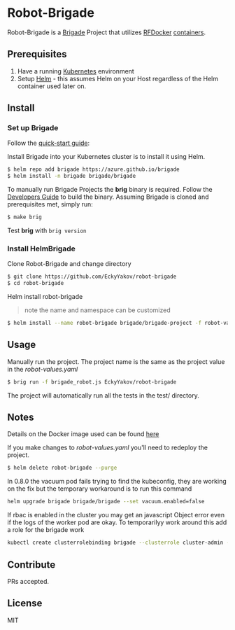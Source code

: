 # Robot-Brigade


Robot-Brigade is a [Brigade](https://github.com/Azure/brigade) Project that utilizes [RFDocker](https://github.com/asyrjasalo/rfdocker) [containers](https://hub.docker.com/r/lachlanevenson/k8s-helm/). 

## Prerequisites

1. Have a running [Kubernetes](https://kubernetes.io/docs/setup/) environment
2. Setup [Helm](https://github.com/kubernetes/helm) - this assumes Helm on your Host regardless of the Helm container used later on. 

## Install

### Set up Brigade

Follow the [quick-start guide](https://github.com/Azure/brigade#quickstart):

Install Brigade into your Kubernetes cluster is to install it using Helm.

```bash
$ helm repo add brigade https://azure.github.io/brigade
$ helm install -n brigade brigade/brigade
```

To manually run Brigade Projects the **brig** binary is required. Follow the
[Developers Guide](https://github.com/Azure/brigade/blob/master/docs/topics/developers.md)
to build the binary. Assuming Brigade is cloned and prerequisites met, simply run:
```bash
$ make brig
```
Test **brig** with `brig version`

### Install HelmBrigade

Clone Robot-Brigade and change directory
```bash
$ git clone https://github.com/EckyYakov/robot-brigade
$ cd robot-brigade
```
Helm install robot-brigade
> note the name and namespace can be customized
```bash
$ helm install --name robot-brigade brigade/brigade-project -f robot-values.yaml
```


## Usage

Manually run the project. The project name is the same as the project value in
the *robot-values.yaml*
```bash
$ brig run -f brigade_robot.js EckyYakov/robot-brigade
```
The project will automatically run all the tests in the test/ directory.

## Notes

Details on the Docker image used can be found [here](https://github.com/charter-ctec/dockerfiles)

If you make changes to *robot-values.yaml* you'll need to redeploy the project.
```bash
$ helm delete robot-brigade --purge
```

In 0.8.0 the vacuum pod fails trying to find the kubeconfig, they are working on the fix but the temporary workaround is to run this command

```bash
helm upgrade brigade brigade/brigade --set vacuum.enabled=false
```

If rbac is enabled in the cluster you may get an javascript Object error even if the logs of the worker pod are okay. To temporarilyy work around this add a role for the brigade work

```bash
kubectl create clusterrolebinding brigade --clusterrole cluster-admin --serviceaccount="default:brigade-worker"
```

## Contribute

PRs accepted.

## License

MIT
